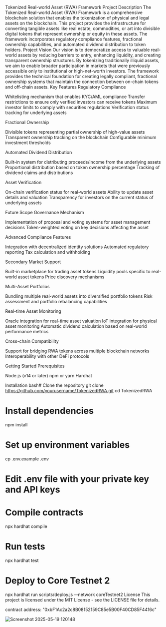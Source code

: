 Tokenized Real-world Asset (RWA) Framework
Project Description
The Tokenized Real-world Asset (RWA) Framework is a comprehensive blockchain solution that enables the tokenization of physical and legal assets on the blockchain. This project provides the infrastructure for converting tangible assets like real estate, commodities, or art into divisible digital tokens that represent ownership or equity in these assets. The framework incorporates regulatory compliance features, fractional ownership capabilities, and automated dividend distribution to token holders.
Project Vision
Our vision is to democratize access to valuable real-world assets by reducing barriers to entry, enhancing liquidity, and creating transparent ownership structures. By tokenizing traditionally illiquid assets, we aim to enable broader participation in markets that were previously accessible only to institutional or high-net-worth investors. The framework provides the technical foundation for creating legally compliant, fractional ownership systems that maintain the connection between on-chain tokens and off-chain assets.
Key Features
Regulatory Compliance

Whitelisting mechanism that enables KYC/AML compliance
Transfer restrictions to ensure only verified investors can receive tokens
Maximum investor limits to comply with securities regulations
Verification status tracking for underlying assets

Fractional Ownership

Divisible tokens representing partial ownership of high-value assets
Transparent ownership tracking on the blockchain
Configurable minimum investment thresholds

Automated Dividend Distribution

Built-in system for distributing proceeds/income from the underlying assets
Proportional distribution based on token ownership percentage
Tracking of dividend claims and distributions

Asset Verification

On-chain verification status for real-world assets
Ability to update asset details and valuation
Transparency for investors on the current status of underlying assets

Future Scope
Governance Mechanism

Implementation of proposal and voting systems for asset management decisions
Token-weighted voting on key decisions affecting the asset

Advanced Compliance Features

Integration with decentralized identity solutions
Automated regulatory reporting
Tax calculation and withholding

Secondary Market Support

Built-in marketplace for trading asset tokens
Liquidity pools specific to real-world asset tokens
Price discovery mechanisms

Multi-Asset Portfolios

Bundling multiple real-world assets into diversified portfolio tokens
Risk assessment and portfolio rebalancing capabilities

Real-time Asset Monitoring

Oracle integration for real-time asset valuation
IoT integration for physical asset monitoring
Automatic dividend calculation based on real-world performance metrics

Cross-chain Compatibility

Support for bridging RWA tokens across multiple blockchain networks
Interoperability with other DeFi protocols

Getting Started
Prerequisites

Node.js (v14 or later)
npm or yarn
Hardhat

Installation
bash# Clone the repository
git clone https://github.com/yourusername/TokenizedRWA.git
cd TokenizedRWA

# Install dependencies
npm install

# Set up environment variables
cp .env.example .env
# Edit .env file with your private key and API keys

# Compile contracts
npx hardhat compile

# Run tests
npx hardhat test

# Deploy to Core Testnet 2
npx hardhat run scripts/deploy.js --network coreTestnet2
License
This project is licensed under the MIT License - see the LICENSE file for details.


contract address: "0xbF1Ac2a2c8B08152159C85e5B00F40CD85F4416c"

![Screenshot 2025-05-19 120148](https://github.com/user-attachments/assets/5e14da2e-fb6d-4517-9129-25f935f5334c)
